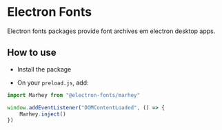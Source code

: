 # Electron Fonts

Electron fonts packages provide font archives em electron desktop apps.

## How to use

* Install the package

* On your `preload.js`, add:

```ts
import Marhey from "@electron-fonts/marhey"

window.addEventListener("DOMContentLoaded", () => {
    Marhey.inject()
})
```
